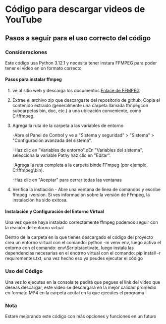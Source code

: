 # Código para descargar videos de YouTube

## Pasos a seguir para el uso correcto del código

### Consideraciones
Este código usa Python 3.12.1 
y necesita tener instara FFMPEG para poder tener el video en un formato correcto

#### Pasos para instalar ffmpeg
1. ve al sitio web y descarga los documentos [Enlace de FFMPEG](https://ffmpeg.org/download.html)

2. Extrae el archivo zip que descargaste del repositorio de github, Copia el contenido extraído (generalmente una carpeta llamada ffmpegcon subcarpetas bin, doc, etc.) a una ubicación conveniente, como C:\ffmpeg.

3. Agrega la ruta de la carpeta a las variables de entorno

    -Abre el Panel de Control y ve a "Sistema y seguridad" > "Sistema" > "Configuración avanzada del sistema".

    -Haz clic en "Variables de entorno".oEn "Variables del sistema", selecciona la variable Pathy haz clic en "Editar".
    
    -Agrega la ruta completa a la carpeta binde FFmpeg (por ejemplo, C:\ffmpeg\bin).
    
    -Haz clic en "Aceptar" para cerrar todas las ventanas

4. Verifica la instlación - Abre una ventana de línea de comandos y escribe ffmpeg -version. Si ves información sobre la versión de FFmpeg, la instalación ha sido exitosa.

#### Instalación y Configuración del Entorno Virtual

Una vez que se haya instalado correctamente ffmpeg podemos seguir con la reación del entorno virtual

Dentro de la carpeta en la que tienes descargado el código del proyecto crea un entorno virtual con el comando: python -m venv env, luego activa el entorno con el comando: env\Scripts\activate, luego instala las dependencias necesarias en el enotrno virtual con el comando: pip install -r requirementes.txt, una vez hecho eso ya peudes ejecutar el código

### Uso del Código

Una vez lo ejecutes en la consola te pedirá que pegues el link del video que deseas descargar, este video se descargará en la mejor calidad promedio en formato MP4 en la carpeta acutal en la que ejecutes el programa

### Nota
Estaré mejorando este código con más opciones y funciones en un futuro
